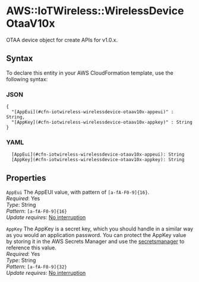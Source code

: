 # AWS::IoTWireless::WirelessDevice OtaaV10x<a name="aws-properties-iotwireless-wirelessdevice-otaav10x"></a>

OTAA device object for create APIs for v1\.0\.x\.

## Syntax<a name="aws-properties-iotwireless-wirelessdevice-otaav10x-syntax"></a>

To declare this entity in your AWS CloudFormation template, use the following syntax:

### JSON<a name="aws-properties-iotwireless-wirelessdevice-otaav10x-syntax.json"></a>

```
{
  "[AppEui](#cfn-iotwireless-wirelessdevice-otaav10x-appeui)" : String,
  "[AppKey](#cfn-iotwireless-wirelessdevice-otaav10x-appkey)" : String
}
```

### YAML<a name="aws-properties-iotwireless-wirelessdevice-otaav10x-syntax.yaml"></a>

```
  [AppEui](#cfn-iotwireless-wirelessdevice-otaav10x-appeui): String
  [AppKey](#cfn-iotwireless-wirelessdevice-otaav10x-appkey): String
```

## Properties<a name="aws-properties-iotwireless-wirelessdevice-otaav10x-properties"></a>

`AppEui` <a name="cfn-iotwireless-wirelessdevice-otaav10x-appeui"></a>
The AppEUI value, with pattern of `[a-fA-F0-9]{16}`\.  
_Required_: Yes  
_Type_: String  
_Pattern_: `[a-fA-F0-9]{16}`  
_Update requires_: [No interruption](https://docs.aws.amazon.com/AWSCloudFormation/latest/UserGuide/using-cfn-updating-stacks-update-behaviors.html#update-no-interrupt)

`AppKey` <a name="cfn-iotwireless-wirelessdevice-otaav10x-appkey"></a>
The AppKey is a secret key, which you should handle in a similar way as you would an application password\. You can protect the AppKey value by storing it in the AWS Secrets Manager and use the [secretsmanager](https://docs.aws.amazon.com/AWSCloudFormation/latest/UserGuide/dynamic-references.html#dynamic-references-secretsmanager) to reference this value\.  
_Required_: Yes  
_Type_: String  
_Pattern_: `[a-fA-F0-9]{32}`  
_Update requires_: [No interruption](https://docs.aws.amazon.com/AWSCloudFormation/latest/UserGuide/using-cfn-updating-stacks-update-behaviors.html#update-no-interrupt)
